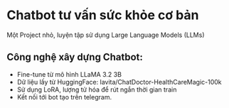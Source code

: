 # Chatbot tư vấn sức khỏe cơ bản
Một Project nhỏ, luyện tập sử dụng Large Language Models (LLMs)
## Công nghệ xây dựng Chatbot:
- Fine-tune từ mô hình LLaMA 3.2 3B
- Dữ liệu lấy từ HuggingFace: lavita/ChatDoctor-HealthCareMagic-100k
- Sử dụng LoRA, lượng tử hóa để rút ngắn thời gian train
- Kết nối tới bot tạo trên telegram. 
